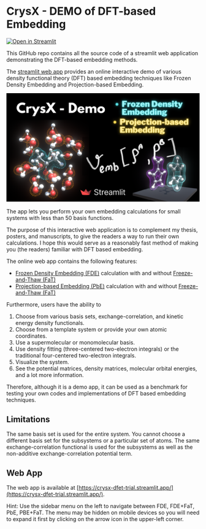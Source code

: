 # CrysX - DEMO of DFT-based Embedding
[![Open in Streamlit](https://static.streamlit.io/badges/streamlit_badge_black_white.svg)](https://crysx-dfet-trial.streamlit.app/)

This GitHub repo contains all the source code of a streamlit web application demonstrating the DFT-based embedding methods. 

The [streamlit web app](https://crysx-dfet-trial.streamlit.app/) provides an online interactive demo of various density functional theory (DFT) based embedding techniques like Frozen Density Embedding and Projection-based Embedding.

![alt text](https://github.com/manassharma07/CrysX_Demo_DFT_based_Embedding/blob/main/Thumbnail_FDE_PbE_CrysX.png?raw=true)

The app lets you perform your own embedding calculations for small systems with less than 50 basis functions.

The purpose of this interactive web application is to complement my thesis, posters, and manuscripts, to give the readers a way to run their own calculations. I hope this would serve as a reasonably fast method of making you (the readers) familiar with DFT based embedding.

The online web app contains the following features:

* [Frozen Density Embedding (FDE)](https://crysx-dfet-trial.streamlit.app/FDE) calculation with and without [Freeze-and-Thaw (FaT)](https://crysx-dfet-trial.streamlit.app/FDE_+_FaT)
* [Projection-based Embedding (PbE)](https://crysx-dfet-trial.streamlit.app/PbE) calculation with and without [Freeze-and-Thaw (FaT)](https://crysx-dfet-trial.streamlit.app/PbE_+_FaT)

Furthermore, users have the ability to
1. Choose from various basis sets, exchange-correlation, and kinetic energy density functionals.
2. Choose from a template system or provide your own atomic coordinates.
3. Use a supermolecular or monomolecular basis.
4. Use density fitting (three-centered two-electron integrals)  or the traditional four-centered two-electron integrals.
5. Visualize the system.
6. See the potential matrices, density matrices, molecular orbital energies, and a lot more information.

Therefore, although it is a demo app, it can be used as a benchmark for testing your own codes and implementations of DFT based embedding techniques.

## Limitations
The same basis set is used for the entire system. You cannot choose a different basis set for the subsystems or a particular set of atoms.
The same exchange-correlation functional is used for the subsystems as well as the non-additive exchange-correlation potential term.

## Web App
The web app is available at [https://crysx-dfet-trial.streamlit.app/](https://crysx-dfet-trial.streamlit.app/).

Hint: Use the sidebar menu on the left to navigate between FDE, FDE+FaT, PbE, PBE+FaT. The menu may be hidden on mobile devices so you will need to expand it first by clicking on the arrow icon in the upper-left corner.
